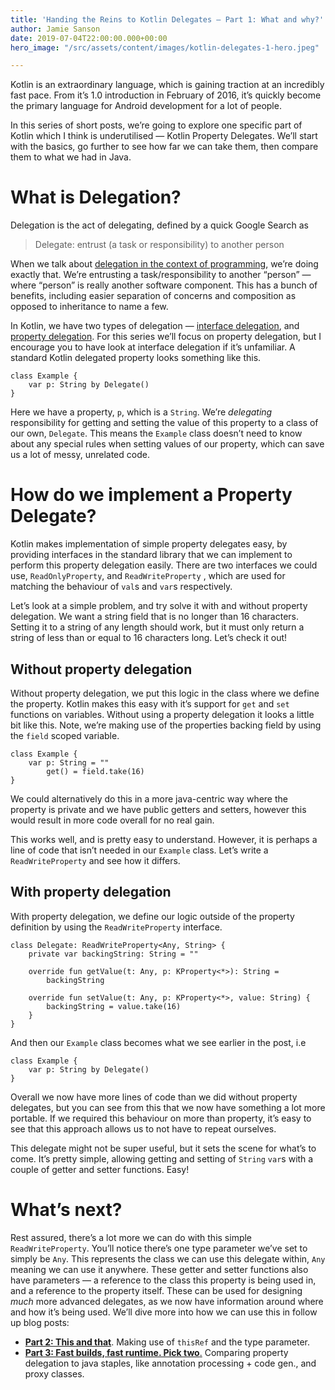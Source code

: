 ```yaml
---
title: 'Handing the Reins to Kotlin Delegates — Part 1: What and why?'
author: Jamie Sanson
date: 2019-07-04T22:00:00.000+00:00
hero_image: "/src/assets/content/images/kotlin-delegates-1-hero.jpeg"

---
```

Kotlin is an extraordinary language, which is gaining traction at an incredibly fast pace. From it’s 1.0 introduction in February of 2016, it’s quickly become the primary language for Android development for a lot of people.

In this series of short posts, we’re going to explore one specific part of Kotlin which I think is underutilised — Kotlin Property Delegates. We’ll start with the basics, go further to see how far we can take them, then compare them to what we had in Java.

# What is Delegation?

Delegation is the act of delegating, defined by a quick Google Search as

> Delegate: entrust (a task or responsibility) to another person

When we talk about [delegation in the context of programming](https://en.wikipedia.org/wiki/Delegation_pattern), we’re doing exactly that. We’re entrusting a task/responsibility to another “person” — where “person” is really another software component. This has a bunch of benefits, including easier separation of concerns and composition as opposed to inheritance to name a few.

In Kotlin, we have two types of delegation — [interface delegation](https://kotlinlang.org/docs/reference/delegation.html), and [property delegation](https://kotlinlang.org/docs/reference/delegated-properties.html). For this series we’ll focus on property delegation, but I encourage you to have look at interface delegation if it’s unfamiliar. A standard Kotlin delegated property looks something like this.

    class Example {  
    	var p: String by Delegate()
    }

Here we have a property, `p`, which is a `String`. We’re _delegating_ responsibility for getting and setting the value of this property to a class of our own, `Delegate`. This means the `Example` class doesn’t need to know about any special rules when setting values of our property, which can save us a lot of messy, unrelated code.

# How do we implement a Property Delegate?

Kotlin makes implementation of simple property delegates easy, by providing interfaces in the standard library that we can implement to perform this property delegation easily. There are two interfaces we could use, `ReadOnlyProperty`, and `ReadWriteProperty` , which are used for matching the behaviour of `val`s and `var`s respectively.

Let’s look at a simple problem, and try solve it with and without property delegation. We want a string field that is no longer than 16 characters. Setting it to a string of any length should work, but it must only return a string of less than or equal to 16 characters long. Let’s check it out!

## Without property delegation

Without property delegation, we put this logic in the class where we define the property. Kotlin makes this easy with it’s support for `get` and `set` functions on variables. Without using a property delegation it looks a little bit like this. Note, we’re making use of the properties backing field by using the `field` scoped variable.

    class Example {    
    	var p: String = ""        
        	get() = field.take(16)
    }

We could alternatively do this in a more java-centric way where the property is private and we have public getters and setters, however this would result in more code overall for no real gain.

This works well, and is pretty easy to understand. However, it is perhaps a line of code that isn’t needed in our `Example` class. Let’s write a `ReadWriteProperty` and see how it differs.

## With property delegation

With property delegation, we define our logic outside of the property definition by using the `ReadWriteProperty` interface.

    class Delegate: ReadWriteProperty<Any, String> {  
    	private var backingString: String = "" 
        
        override fun getValue(t: Any, p: KProperty<*>): String =    
        	backingString 
            
        override fun setValue(t: Any, p: KProperty<*>, value: String) {
        	backingString = value.take(16) 
        }
    }

And then our `Example` class becomes what we see earlier in the post, i.e

    class Example {  
    	var p: String by Delegate()
    }

Overall we now have more lines of code than we did without property delegates, but you can see from this that we now have something a lot more portable. If we required this behaviour on more than property, it’s easy to see that this approach allows us to not have to repeat ourselves.

This delegate might not be super useful, but it sets the scene for what’s to come. It’s pretty simple, allowing getting and setting of `String` `var`s with a couple of getter and setter functions. Easy!

# What’s next?

Rest assured, there’s a lot more we can do with this simple `ReadWriteProperty`. You’ll notice there’s one type parameter we’ve set to simply be `Any`. This represents the class we can use this delegate within, `Any` meaning we can use it anywhere. These getter and setter functions also have parameters — a reference to the class this property is being used in, and a reference to the property itself. These can be used for designing _much_ more advanced delegates, as we now have information around where and how it’s being used. We’ll dive more into how we can use this in follow up blog posts:

* [**Part 2: This and that**](/blog/handing-the-reins-to-kotlin-delegates-part-2-this-and-that/). Making use of `thisRef` and the type parameter.
* [**Part 3: Fast builds, fast runtime. Pick two**.](/blog/handing-the-reins-to-kotlin-delegates-part-3-fast-builds-fast-runtime-pick-two/) Comparing property delegation to java staples, like annotation processing + code gen., and proxy classes.